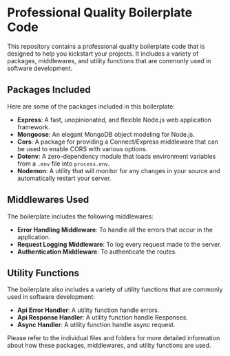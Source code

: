 # Professional Quality Boilerplate Code

This repository contains a professional quality boilerplate code that is designed to help you kickstart your projects. It includes a variety of packages, middlewares, and utility functions that are commonly used in software development.

## Packages Included

Here are some of the packages included in this boilerplate:

- **Express**: A fast, unopinionated, and flexible Node.js web application framework.
- **Mongoose**: An elegant MongoDB object modeling for Node.js.
- **Cors**: A package for providing a Connect/Express middleware that can be used to enable CORS with various options.
- **Dotenv**: A zero-dependency module that loads environment variables from a `.env` file into `process.env`.
- **Nodemon**: A utility that will monitor for any changes in your source and automatically restart your server.

## Middlewares Used

The boilerplate includes the following middlewares:

- **Error Handling Middleware**: To handle all the errors that occur in the application.
- **Request Logging Middleware**: To log every request made to the server.
- **Authentication Middleware**: To authenticate the routes.

## Utility Functions

The boilerplate also includes a variety of utility functions that are commonly used in software development:

- **Api Error Handler**: A utility function handle errors.
- **Api Response Handler**: A utility function handle Responses.
- **Async Handler**: A utility function handle async request.

Please refer to the individual files and folders for more detailed information about how these packages, middlewares, and utility functions are used.
